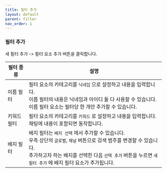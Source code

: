```yaml
---
title: 필터 추가
layout: default
parent: filter
nav_order: 1
---
```


### 필터 추가

새 필터 추가 -> 필터 요소 추가 버튼을 클릭합니다.

| 필터 종류 | 설명 |
| - | - |
|이름 필터| 필터 요소의 카테고리를 `닉네임` 으로 설정하고 내용을 입력합니다. </br> 이름 필터의 내용은 닉네임과 아이디 둘 다 사용할 수 있습니다. </br> 이름 필터 요소는 필터당 한 개만 추가할 수 있습니다. |
|키워드 필터| 필터 요소의 카테고리를 `키워드` 로 설정하고 내용을 입력합니다. </br> 채팅에 내용이 포함되면 동작합니다. |
|배지 필터| 배지 필터는 `배지 선택` 에서 추가할 수 있습니다. </br> 우측 상단의 `글로벌`, `채널` 버튼으로 검색 범주를 변경할 수 있습니다. </br> 추가하고자 하는 배지를 선택한 다음 `선택 추가` 버튼을 누르면 `새 필터 추가` 에 배지 필터 요소가 추가됩니다. |
